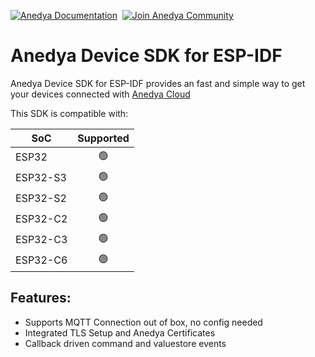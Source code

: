 [<img alt="Anedya Documentation" src="https://img.shields.io/badge/Anedya-Documentation-blue?style=for-the-badge">](https://docs.anedya.io?utm_source=ecr&utm_medium=link&utm_campaign=espcomponent&utm_content=esp-idf-sdk)&nbsp;&nbsp;[<img alt="Join Anedya Community" src="https://img.shields.io/badge/Join-Community-5865F2?style=for-the-badge&logo=discord&logoColor=white">](https://discord.gg/7yUBxMnMAj)

# Anedya Device SDK for ESP-IDF
Anedya Device SDK for ESP-IDF provides an fast and simple way to get your devices connected with [Anedya Cloud](https://anedya.io)

This SDK is compatible with:

| SoC | Supported |
| --- | :---: |
| ESP32 | 🟢 |
| ESP32-S3 | 🟢 |
| ESP32-S2 | 🟢 |
| ESP32-C2 | 🟢 |
| ESP32-C3 | 🟢 |
| ESP32-C6 | 🟢 |

## Features:
- Supports MQTT Connection out of box, no config needed
- Integrated TLS Setup and Anedya Certificates
- Callback driven command and valuestore events